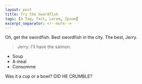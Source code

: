 ```yaml
---
layout: post
title: Try the Swordfish
tags: [A Tag, Test, Lorem, Ipsum]
excerpt_separator: <!--more-->
---
```


Oh, get the swordfish. Best swordfish in the city. The best, Jerry. 
<!--more-->
>Jerry: I'll have the salmon.

* Soup
* A meal
* Consomme

Was it a cup or a bowl? DID HE CRUMBLE?
